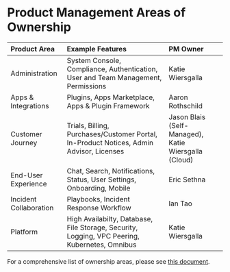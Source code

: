 # Product Management Areas of Ownership

| Product Area | Example Features| PM Owner |
| :--- | :--- | :--- |
| Administration | System Console, Compliance, Authentication, User and Team Management, Permissions | Katie Wiersgalla |
| Apps & Integrations | Plugins, Apps Marketplace, Apps & Plugin Framework | Aaron Rothschild |
| Customer Journey | Trials, Billing, Purchases/Customer Portal, In-Product Notices, Admin Advisor, Licenses | Jason Blais (Self-Managed), Katie Wiersgalla (Cloud) |
| End-User Experience | Chat, Search, Notifications, Status, User Settings, Onboarding, Mobile | Eric Sethna |
| Incident Collaboration | Playbooks, Incident Response Workflow | Ian Tao |
| Platform | High Availabilty, Database, File Storage, Security, Logging, VPC Peering, Kubernetes, Omnibus | Katie Wiersgalla |

For a comprehensive list of ownership areas, please see [this document](https://docs.google.com/spreadsheets/d/1-EUPdTpOxNx4bwf-312Pgqis7xSObK00c-KYwPXr2Y0/edit?usp=sharing). 
